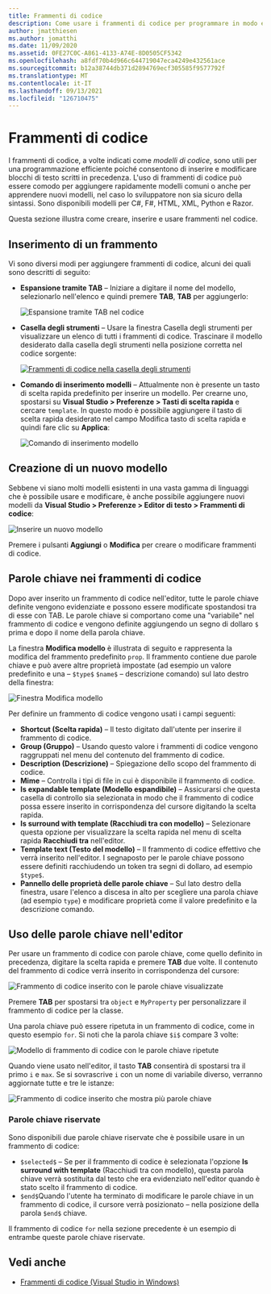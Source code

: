```yaml
---
title: Frammenti di codice
description: Come usare i frammenti di codice per programmare in modo efficiente in Visual Studio per Mac
author: jmatthiesen
ms.author: jomatthi
ms.date: 11/09/2020
ms.assetid: 0FE27C0C-A861-4133-A74E-8D0505CF5342
ms.openlocfilehash: a8fdf70b4d966c644719047eca4249e432561ace
ms.sourcegitcommit: b12a38744db371d2894769ecf305585f9577792f
ms.translationtype: MT
ms.contentlocale: it-IT
ms.lasthandoff: 09/13/2021
ms.locfileid: "126710475"
---
```

# <a name="code-snippets"></a>Frammenti di codice

I frammenti di codice, a volte indicati come _modelli di codice_, sono utili per una programmazione efficiente poiché consentono di inserire e modificare blocchi di testo scritti in precedenza. L'uso di frammenti di codice può essere comodo per aggiungere rapidamente modelli comuni o anche per apprendere nuovi modelli, nel caso lo sviluppatore non sia sicuro della sintassi. Sono disponibili modelli per C#, F#, HTML, XML, Python e Razor.

Questa sezione illustra come creare, inserire e usare frammenti nel codice.

## <a name="inserting-a-snippet"></a>Inserimento di un frammento

Vi sono diversi modi per aggiungere frammenti di codice, alcuni dei quali sono descritti di seguito:

- **Espansione tramite TAB** &ndash; Iniziare a digitare il nome del modello, selezionarlo nell'elenco e quindi premere **TAB**, **TAB** per aggiungerlo:

  ![Espansione tramite TAB nel codice](media/source-editor-image13.png)

- **Casella degli strumenti** &ndash; Usare la finestra Casella degli strumenti per visualizzare un elenco di tutti i frammenti di codice. Trascinare il modello desiderato dalla casella degli strumenti nella posizione corretta nel codice sorgente:

  [![Frammenti di codice nella casella degli strumenti](media/source-editor-image14-sml.png)](media/source-editor-image14.png#lightbox)

- **Comando di inserimento modelli** &ndash; Attualmente non è presente un tasto di scelta rapida predefinito per inserire un modello. Per crearne uno, spostarsi su **Visual Studio > Preferenze > Tasti di scelta rapida** e cercare `template`. In questo modo è possibile aggiungere il tasto di scelta rapida desiderato nel campo Modifica tasto di scelta rapida e quindi fare clic su **Applica**:

  ![Comando di inserimento modello](media/source-editor-image15.png)

## <a name="creating-a-new-template"></a>Creazione di un nuovo modello

Sebbene vi siano molti modelli esistenti in una vasta gamma di linguaggi che è possibile usare e modificare, è anche possibile aggiungere nuovi modelli da **Visual Studio > Preferenze > Editor di testo > Frammenti di codice**:

![Inserire un nuovo modello](media/source-editor-image12.png)

Premere i pulsanti **Aggiungi** o **Modifica** per creare o modificare frammenti di codice.

## <a name="keywords-in-code-snippets"></a>Parole chiave nei frammenti di codice

Dopo aver inserito un frammento di codice nell'editor, tutte le parole chiave definite vengono evidenziate e possono essere modificate spostandosi tra di esse con TAB. Le parole chiave si comportano come una "variabile" nel frammento di codice e vengono definite aggiungendo un segno di dollaro `$` prima e dopo il nome della parola chiave. 

La finestra **Modifica modello** è illustrata di seguito e rappresenta la modifica del frammento predefinito `prop`. Il frammento contiene due parole chiave e può avere altre proprietà impostate (ad esempio un valore predefinito e una &ndash; `$type$` `$name$` &ndash; descrizione comando) sul lato destro della finestra:

![Finestra Modifica modello](media/source-editor-image12z.png)

Per definire un frammento di codice vengono usati i campi seguenti:

- **Shortcut (Scelta rapida)** &ndash; Il testo digitato dall'utente per inserire il frammento di codice.
- **Group (Gruppo)** &ndash; Usando questo valore i frammenti di codice vengono raggruppati nel menu del contenuto del frammento di codice.
- **Description (Descrizione)** &ndash; Spiegazione dello scopo del frammento di codice.
- **Mime** &ndash; Controlla i tipi di file in cui è disponibile il frammento di codice.
- **Is expandable template (Modello espandibile)** &ndash; Assicurarsi che questa casella di controllo sia selezionata in modo che il frammento di codice possa essere inserito in corrispondenza del cursore digitando la scelta rapida.
- **Is surround with template (Racchiudi tra con modello)** &ndash; Selezionare questa opzione per visualizzare la scelta rapida nel menu di scelta rapida **Racchiudi tra** nell'editor.
- **Template text (Testo del modello)** &ndash; Il frammento di codice effettivo che verrà inserito nell'editor. I segnaposto per le parole chiave possono essere definiti racchiudendo un token tra segni di dollaro, ad esempio `$type$`.
- **Pannello delle proprietà delle parole chiave** &ndash; Sul lato destro della finestra, usare l'elenco a discesa in alto per scegliere una parola chiave (ad esempio `type`) e modificare proprietà come il valore predefinito e la descrizione comando.

## <a name="using-keywords-in-the-editor"></a>Uso delle parole chiave nell'editor

Per usare un frammento di codice con parole chiave, come quello definito in precedenza, digitare la scelta rapida e premere **TAB** due volte. Il contenuto del frammento di codice verrà inserito in corrispondenza del cursore:

![Frammento di codice inserito con le parole chiave visualizzate](media/source-editor-image12a.png)

Premere **TAB** per spostarsi tra `object` e `MyProperty` per personalizzare il frammento di codice per la classe.

Una parola chiave può essere ripetuta in un frammento di codice, come in questo esempio `for`. Si noti che la parola chiave `$i$` compare 3 volte:

![Modello di frammento di codice con le parole chiave ripetute](media/source-editor-image12b.png)

Quando viene usato nell'editor, il tasto **TAB** consentirà di spostarsi tra il primo `i` e `max`. Se si sovrascrive `i` con un nome di variabile diverso, verranno aggiornate tutte e tre le istanze:

![Frammento di codice inserito che mostra più parole chiave](media/source-editor-image12c.png)

### <a name="reserved-keywords"></a>Parole chiave riservate

Sono disponibili due parole chiave riservate che è possibile usare in un frammento di codice:

- `$selected$` &ndash; Se per il frammento di codice è selezionata l'opzione **Is surround with template** (Racchiudi tra con modello), questa parola chiave verrà sostituita dal testo che era evidenziato nell'editor quando è stato scelto il frammento di codice.
- `$end$`Quando l'utente ha terminato di modificare le parole chiave in un frammento di codice, il cursore verrà posizionato &ndash; nella posizione della parola `$end$` chiave.

Il frammento di codice `for` nella sezione precedente è un esempio di entrambe queste parole chiave riservate.

## <a name="see-also"></a>Vedi anche

- [Frammenti di codice (Visual Studio in Windows)](/visualstudio/ide/code-snippets)
